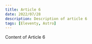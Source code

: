 ```yaml
---
title: Article 6
date: 2022/07/28
description: Description of article 6
tags: [Eleventy, Astro]
---
```


Content of Article 6
